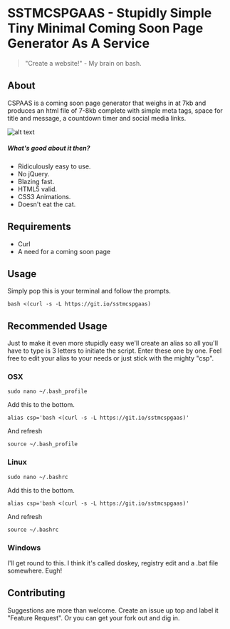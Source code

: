 # SSTMCSPGAAS - Stupidly Simple Tiny Minimal Coming Soon Page Generator As A Service

> "Create a website!" - My brain on bash.

## About

CSPAAS is a coming soon page generator that weighs in at 7kb and produces an html file of 7-8kb complete with simple meta tags, space for title and message, a countdown timer and social media links.

![alt text](https://raw.githubusercontent.com/impshum/SSTMCSPGAAS/examples/screenshot.jpg "The end result")

##### What's good about it then?

* Ridiculously easy to use.
* No jQuery.
* Blazing fast.
* HTML5 valid.
* CSS3 Animations.
* Doesn't eat the cat.

## Requirements

* Curl
* A need for a coming soon page

## Usage

Simply pop this is your terminal and follow the prompts.
```
bash <(curl -s -L https://git.io/sstmcspgaas)
```

## Recommended Usage

Just to make it even more stupidly easy we'll create an alias so all you'll have to type is 3 letters to initiate the script. Enter these one by one. Feel free to edit your alias to your needs or just stick with the mighty "csp".

### OSX

```
sudo nano ~/.bash_profile
```
Add this to the bottom.
```
alias csp='bash <(curl -s -L https://git.io/sstmcspgaas)'
```
And refresh
```
source ~/.bash_profile
```

### Linux

```
sudo nano ~/.bashrc
```
Add this to the bottom.
```
alias csp='bash <(curl -s -L https://git.io/sstmcspgaas)'
```
And refresh
```
source ~/.bashrc
```

### Windows

I'll get round to this. I think it's called doskey, registry edit and a .bat file somewhere. Eugh!

## Contributing

Suggestions are more than welcome. Create an issue up top and label it "Feature Request".
Or you can get your fork out and dig in.

